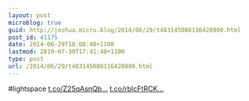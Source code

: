 ```yaml
---
layout: post
microblog: true
guid: http://joshua.micro.blog/2014/06/29/t483145008116428800.html
post_id: 41175
date: 2014-06-29T18:08:40+1100
lastmod: 2019-07-30T17:41:48+1100
type: post
url: /2014/06/29/t483145008116428800.html
---
```

#lightspace [t.co/Z25qAsnQb...](http://t.co/Z25qAsnQbJ) [t.co/rbIcFtRCK...](http://t.co/rbIcFtRCKJ)
